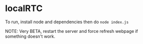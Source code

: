 # localRTC

To run, install node and dependencies then do `node index.js`

NOTE: Very BETA, restart the server and force refresh webpage if something doesn't work.